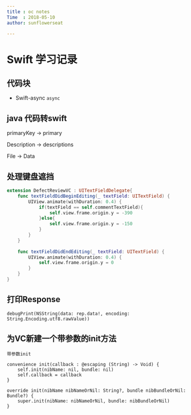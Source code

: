 ```yaml
---
title : oc notes
Time  : 2018-05-10
author: sunflowerseat

---
```


# Swift 学习记录

## 代码块

- Swift-async `async`



## java 代码转swift 

primaryKey -> primary

Description -> descriptions

File -> Data



## 处理键盘遮挡

```Swift
extension DefectReviewVC : UITextFieldDelegate{
	func textFieldDidBeginEditing(_ textField: UITextField) {
		UIView.animate(withDuration: 0.4) {
			if(textField == self.commentTextField){
				self.view.frame.origin.y = -390
			}else{
				self.view.frame.origin.y = -150
			}
		}
	}
	
	func textFieldDidEndEditing(_ textField: UITextField) {
		UIView.animate(withDuration: 0.4) {
			self.view.frame.origin.y = 0
		}
	}
}
```

## 打印Response

`debugPrint(NSString(data: rep.data!, encoding: String.Encoding.utf8.rawValue)) `

## 为VC新建一个带参数的init方法

`带参数init`

```swif
convenience init(callback : @escaping (String) -> Void) {
	self.init(nibName: nil, bundle: nil)
	self.callback = callback
}

override init(nibName nibNameOrNil: String?, bundle nibBundleOrNil: Bundle?) {
	super.init(nibName: nibNameOrNil, bundle: nibBundleOrNil)
}
```


